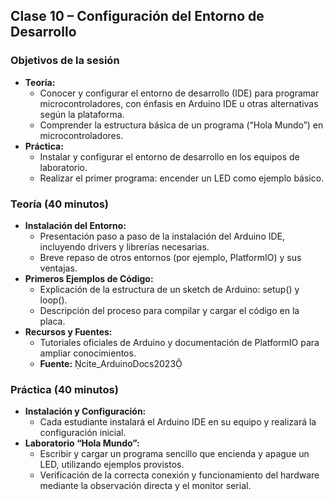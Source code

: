 
## Clase 10 – Configuración del Entorno de Desarrollo

### Objetivos de la sesión
- **Teoría:**  
  - Conocer y configurar el entorno de desarrollo (IDE) para programar microcontroladores, con énfasis en Arduino IDE u otras alternativas según la plataforma.  
  - Comprender la estructura básica de un programa (“Hola Mundo”) en microcontroladores.
- **Práctica:**  
  - Instalar y configurar el entorno de desarrollo en los equipos de laboratorio.  
  - Realizar el primer programa: encender un LED como ejemplo básico.

### Teoría (40 minutos)
- **Instalación del Entorno:**  
  - Presentación paso a paso de la instalación del Arduino IDE, incluyendo drivers y librerías necesarias.  
  - Breve repaso de otros entornos (por ejemplo, PlatformIO) y sus ventajas.
- **Primeros Ejemplos de Código:**  
  - Explicación de la estructura de un sketch de Arduino: setup() y loop().  
  - Descripción del proceso para compilar y cargar el código en la placa.
- **Recursos y Fuentes:**  
  - Tutoriales oficiales de Arduino y documentación de PlatformIO para ampliar conocimientos.  
  - **Fuente:** cite_ArduinoDocs2023

### Práctica (40 minutos)
- **Instalación y Configuración:**  
  - Cada estudiante instalará el Arduino IDE en su equipo y realizará la configuración inicial.  
- **Laboratorio “Hola Mundo”:**  
  - Escribir y cargar un programa sencillo que encienda y apague un LED, utilizando ejemplos provistos.  
  - Verificación de la correcta conexión y funcionamiento del hardware mediante la observación directa y el monitor serial.

